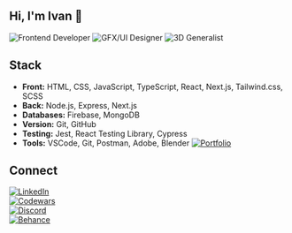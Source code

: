 ## Hi, I'm Ivan 👋

![Frontend Developer](https://img.shields.io/badge/frontend%20developer-%F0%9F%92%BB-fcd42c)
![GFX/UI Designer](https://img.shields.io/badge/gfx%2Fui_designer-%F0%9F%9A%80-a49cc4)
![3D Generalist](https://img.shields.io/badge/3d%20generalist-%F0%9F%91%BE-8cccac)




## Stack
* **Front:** HTML, CSS, JavaScript, TypeScript, React, Next.js, Tailwind.css, SCSS
* **Back:** Node.js, Express, Next.js
* **Databases:** Firebase, MongoDB
* **Version:** Git, GitHub
* **Testing:** Jest, React Testing Library, Cypress
* **Tools:** VSCode, Git, Postman, Adobe, Blender
[![Portfolio](https://img.shields.io/badge/Portfolio-View%20My%20Work-ff69b4)](https://davidwerth.com/)
## Connect
[![LinkedIn](https://img.shields.io/badge/LinkedIn-Connect-white?style=social&logo=linkedin&logoColor=0a66c2&labelColor=ef5353&color=white)](https://www.linkedin.com/in/ivnteterin)\
[![Codewars](https://img.shields.io/badge/Codewars-Follow-white?style=social&logo=codewars&logoColor=ef5353&labelColor=ef5353&color=white)](https://www.codewars.com/users/ivnteterin)\
[![Discord](https://img.shields.io/badge/Discord-Message-white?style=social&logo=discord&logoColor=515dea&labelColor=515be1&color=white)](https://www.discordapp.com/users/ivnteterin)\
[![Behance](https://img.shields.io/badge/Behance-Follow-white?style=social&logo=behance&logoColor=0041d1&labelColor=515be1&color=white)](https://www.behance.net/ivnteterin)



